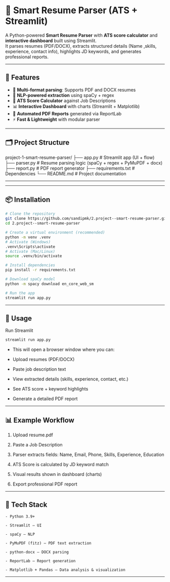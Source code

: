 # 🧠 Smart Resume Parser (ATS + Streamlit)

A Python-powered **Smart Resume Parser** with **ATS score calculator** and **interactive dashboard** built using Streamlit.  
It parses resumes (PDF/DOCX), extracts structured details (Name ,skills, experience, contact info), highlights JD keywords, and generates professional reports.

---

## 🚀 Features

- 📂 **Multi-format parsing**: Supports PDF and DOCX resumes  
- 🧠 **NLP-powered extraction** using spaCy + regex  
- 🎯 **ATS Score Calculator** against Job Descriptions  
- 📊 **Interactive Dashboard** with charts (Streamlit + Matplotlib)  
- 📑 **Automated PDF Reports** generated via ReportLab  
- ⚡ **Fast & Lightweight** with modular parser  

---

## 🗂️ Project Structure

project-1-smart-resume-parser/
├── app.py # Streamlit app (UI + flow)
├── parser.py # Resume parsing logic (spaCy + regex + PyMuPDF + docx)
├── report.py # PDF report generator
├── requirements.txt # Dependencies
└── README.md # Project documentation

---

---

## 📦 Installation

```bash
# Clone the repository
git clone https://github.com/sandipmk/2.project--smart-resume-parser.git
cd 2.project--smart-resume-parser

# Create a virtual environment (recommended)
python -m venv .venv
# Activate (Windows)
.venv\Scripts\activate
# Activate (Mac/Linux)
source .venv/bin/activate

# Install dependencies
pip install -r requirements.txt

# Download spaCy model
python -m spacy download en_core_web_sm

# Run the app
streamlit run app.py
```

---
## 🏃 Usage
Run Streamlit 
```bash
streamlit run app.py
```
 - This will open a browser window where you can:

 - Upload resumes (PDF/DOCX)

 - Paste job description text

 - View extracted details (skills, experience, contact, etc.)

 - See ATS score + keyword highlights

 - Generate a detailed PDF report

---

## 📊 Example Workflow

1. Upload resume.pdf

2. Paste a Job Description

3. Parser extracts fields: Name, Email, Phone, Skills, Experience, Education

4. ATS Score is calculated by JD keyword match

5. Visual results shown in dashboard (charts)

6. Export professional PDF report

---

## 🧱 Tech Stack

    - Python 3.9+

    - Streamlit — UI

    - spaCy — NLP

    - PyMuPDF (fitz) — PDF text extraction

    - python-docx — DOCX parsing

    - ReportLab — Report generation

    - Matplotlib + Pandas — Data analysis & visualization

---
